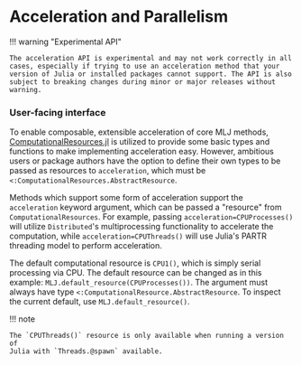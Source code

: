 # Acceleration and Parallelism

!!! warning "Experimental API"

    The acceleration API is experimental and may not work correctly in all
    cases, especially if trying to use an acceleration method that your
    version of Julia or installed packages cannot support. The API is also
    subject to breaking changes during minor or major releases without
    warning.

### User-facing interface

To enable composable, extensible acceleration of core MLJ methods,
[ComputationalResources.jl](https://github.com/timholy/ComputationalResources.jl)
is utilized to provide some basic types and functions to make implementing
acceleration easy. However, ambitious users or package authors have the option
to define their own types to be passed as resources to `acceleration`, which
must be `<:ComputationalResources.AbstractResource`.

Methods which support some form of acceleration support the `acceleration`
keyword argument, which can be passed a "resource" from
`ComputationalResources`. For example, passing `acceleration=CPUProcesses()`
will utilize `Distributed`'s multiprocessing functionality to accelerate the
computation, while `acceleration=CPUThreads()` will use Julia's PARTR
threading model to perform acceleration.

The default computational resource is `CPU1()`, which is simply serial
processing via CPU. The default resource can be changed as in this
example: `MLJ.default_resource(CPUProcesses())`. The argument must
always have type `<:ComputationalResource.AbstractResource`. To
inspect the current default, use `MLJ.default_resource()`.

!!! note

    The `CPUThreads()` resource is only available when running a version of
    Julia with `Threads.@spawn` available.
